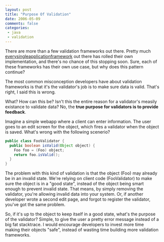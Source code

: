 ```yaml
---
layout: post
title: "Purpose Of Validation"
date: 2006-05-09
comments: false
categories:
 - java
 - validation
---
```


There are more than a few validation frameworks out there. Pretty much [every](http://jakarta.apache.org/commons/validator/)[single](http://www.onjava.com/pub/a/onjava/2002/12/11/jakartastruts.html)[application](http://www.springframework.org/docs/reference/validation.html)[framework](http://www.hibernate.org/hib_docs/annotations/reference/en/html/validator.html) out there has rolled their own implementation, and there's no chance of this stopping soon. Sure, each of these frameworks has their own use case, but why does this pattern continue?


The most common misconception developers have about validation frameworks is that it's the validator's job is to make sure data is valid. That's right, I said this is wrong.


What? How can this be? Isn't this the entire reason for a validator's measily existance to validate data? No, the **true purpose for validators is to provide feedback**.


Imagine a simple webapp where a client can enter information. The user goes to an edit screen for the object, which fires a validator when the object is saved. What's wrong with the following scenerio?


```java
public class FooValidator {
  public boolean isValid(Object object) {
    Foo foo = (Foo) object;
    return foo.isValid();
  }
}
```

The problem with this kind of validation is that the object (Foo) may already be in an invalid state. We're relying on client code (FooValidator) to make sure the object is in a "good state", instead of the object being smart enough to prevent invalid state. That means, by simply removing the validator, you're allowing invalid data into your system. Or, if another developer wrote a second edit page, and forgot to register the validator, you've got the same problem.


So, if it's up to the object to keep itself in a good state, what's the purpose of the validator? Simple, to give the user a pretty error message instead of a big fat stacktrace. I would encourage developers to invest more time making their objects "safe", instead of wasting time building more validation frameworks.
